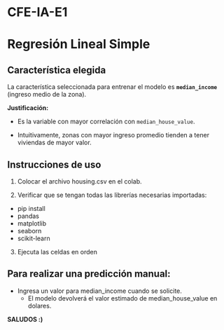 # CFE-IA-E1

# Regresión Lineal Simple

## Característica elegida
La característica seleccionada para entrenar el modelo es **`median_income`** (ingreso medio de la zona).  

**Justificación:**  
- Es la variable con mayor correlación con `median_house_value`.

- Intuitivamente, zonas con mayor ingreso promedio tienden a tener viviendas de mayor valor.
  
## Instrucciones de uso
1. Colocar el archivo housing.csv en el colab.

2. Verificar que se tengan todas las librerías necesarias importadas:
 - pip install
 - pandas
 - matplotlib
 - seaborn
 - scikit-learn
   
3. Ejecuta las celdas en orden

## Para realizar una predicción manual:

- Ingresa un valor para median_income cuando se solicite.
  - El modelo devolverá el valor estimado de median_house_value en dolares.

**SALUDOS :)**
